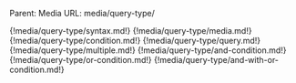 Parent: Media
URL: media/query-type/

{!media/query-type/syntax.md!}
{!media/query-type/media.md!}
{!media/query-type/condition.md!}
{!media/query-type/query.md!}
{!media/query-type/multiple.md!}
{!media/query-type/and-condition.md!}
{!media/query-type/or-condition.md!}
{!media/query-type/and-with-or-condition.md!}


